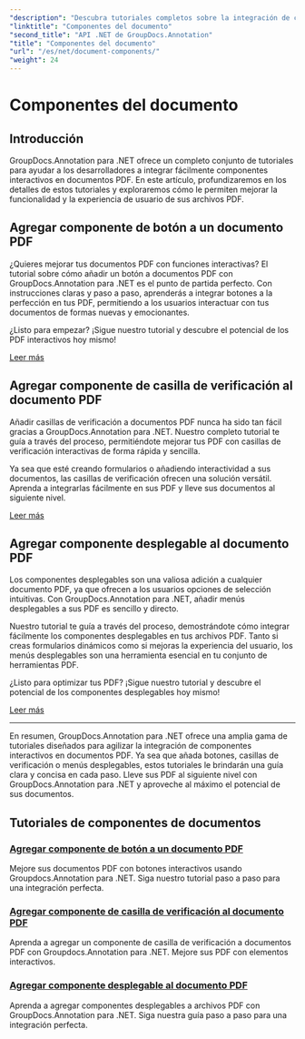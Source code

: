 ```yaml
---
"description": "Descubra tutoriales completos sobre la integración de componentes interactivos como botones, casillas de verificación y menús desplegables en documentos PDF utilizando GroupDocs.Annotation .NET."
"linktitle": "Componentes del documento"
"second_title": "API .NET de GroupDocs.Annotation"
"title": "Componentes del documento"
"url": "/es/net/document-components/"
"weight": 24
---
```


# Componentes del documento

## Introducción

GroupDocs.Annotation para .NET ofrece un completo conjunto de tutoriales para ayudar a los desarrolladores a integrar fácilmente componentes interactivos en documentos PDF. En este artículo, profundizaremos en los detalles de estos tutoriales y exploraremos cómo le permiten mejorar la funcionalidad y la experiencia de usuario de sus archivos PDF.

## Agregar componente de botón a un documento PDF

¿Quieres mejorar tus documentos PDF con funciones interactivas? El tutorial sobre cómo añadir un botón a documentos PDF con GroupDocs.Annotation para .NET es el punto de partida perfecto. Con instrucciones claras y paso a paso, aprenderás a integrar botones a la perfección en tus PDF, permitiendo a los usuarios interactuar con tus documentos de formas nuevas y emocionantes.

¿Listo para empezar? ¡Sigue nuestro tutorial y descubre el potencial de los PDF interactivos hoy mismo!

[Leer más](./add-button-component-to-pdf/)

## Agregar componente de casilla de verificación al documento PDF

Añadir casillas de verificación a documentos PDF nunca ha sido tan fácil gracias a GroupDocs.Annotation para .NET. Nuestro completo tutorial te guía a través del proceso, permitiéndote mejorar tus PDF con casillas de verificación interactivas de forma rápida y sencilla.

Ya sea que esté creando formularios o añadiendo interactividad a sus documentos, las casillas de verificación ofrecen una solución versátil. Aprenda a integrarlas fácilmente en sus PDF y lleve sus documentos al siguiente nivel.

[Leer más](./add-checkbox-component-to-pdf/)

## Agregar componente desplegable al documento PDF

Los componentes desplegables son una valiosa adición a cualquier documento PDF, ya que ofrecen a los usuarios opciones de selección intuitivas. Con GroupDocs.Annotation para .NET, añadir menús desplegables a sus PDF es sencillo y directo.

Nuestro tutorial te guía a través del proceso, demostrándote cómo integrar fácilmente los componentes desplegables en tus archivos PDF. Tanto si creas formularios dinámicos como si mejoras la experiencia del usuario, los menús desplegables son una herramienta esencial en tu conjunto de herramientas PDF.

¿Listo para optimizar tus PDF? ¡Sigue nuestro tutorial y descubre el potencial de los componentes desplegables hoy mismo!

[Leer más](./add-dropdown-component-to-pdf/)

---

En resumen, GroupDocs.Annotation para .NET ofrece una amplia gama de tutoriales diseñados para agilizar la integración de componentes interactivos en documentos PDF. Ya sea que añada botones, casillas de verificación o menús desplegables, estos tutoriales le brindarán una guía clara y concisa en cada paso. Lleve sus PDF al siguiente nivel con GroupDocs.Annotation para .NET y aproveche al máximo el potencial de sus documentos.
## Tutoriales de componentes de documentos
### [Agregar componente de botón a un documento PDF](./add-button-component-to-pdf/)
Mejore sus documentos PDF con botones interactivos usando Groupdocs.Annotation para .NET. Siga nuestro tutorial paso a paso para una integración perfecta.
### [Agregar componente de casilla de verificación al documento PDF](./add-checkbox-component-to-pdf/)
Aprenda a agregar un componente de casilla de verificación a documentos PDF con Groupdocs.Annotation para .NET. Mejore sus PDF con elementos interactivos.
### [Agregar componente desplegable al documento PDF](./add-dropdown-component-to-pdf/)
Aprenda a agregar componentes desplegables a archivos PDF con GroupDocs.Annotation para .NET. Siga nuestra guía paso a paso para una integración perfecta.